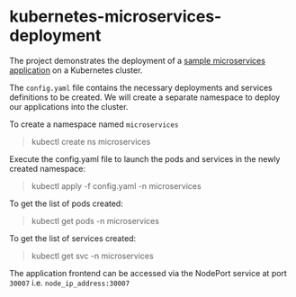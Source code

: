 # kubernetes-microservices-deployment

The project demonstrates the deployment of a [sample microservices application](https://www.bing.com/ck/a?!&&p=33030048613cd756JmltdHM9MTY2NzQzMzYwMCZpZ3VpZD0zN2FmZGMxMy1jYzZjLTYyNDctMTdhYi1jZDc1Yzg2YzY0MWMmaW5zaWQ9NTIwMQ&ptn=3&hsh=3&fclid=37afdc13-cc6c-6247-17ab-cd75c86c641c&psq=google+sample+microservice&u=a1aHR0cHM6Ly9naXRodWIuY29tL0dvb2dsZUNsb3VkUGxhdGZvcm0vbWljcm9zZXJ2aWNlcy1kZW1v&ntb=1) on a Kubernetes cluster.

The `config.yaml` file contains the necessary deployments and services definitions to be created. We will create a separate namespace to deploy our applications into the cluster.

To create a namespace named `microservices`
> kubectl create ns microservices

Execute the config.yaml file to launch the pods and services in the newly created namespace:
> kubectl apply -f config.yaml -n microservices

To get the list of pods created:
> kubectl get pods -n microservices

To get the list of services created:
> kubectl get svc -n microservices

The application frontend can be accessed via the NodePort service at port `30007` i.e. `node_ip_address:30007`
